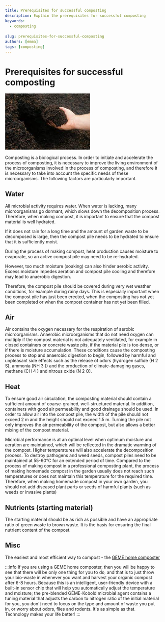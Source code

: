 ```yaml
---
title: Prerequisites for successful composting
description: Explain the prerequisites for successful composting
keywords:
  - composting

slug: prerequisites-for-successful-composting
authors: [emma]
tags: [composting]
---
```


# Prerequisites for successful composting

![composting food waste](./img/img.png)


Composting is a biological process. In order to initiate and accelerate the process of composting, it is necessary to 
improve the living environment of the microorganisms involved in the process of composting, and therefore it is necessary 
to take into account the specific needs of these microorganisms. The following factors are particularly important.
<!-- truncate -->
## Water 

All microbial activity requires water. When water is lacking, many microorganisms go dormant, which slows down the 
decomposition process. Therefore, when making compost, it is important to ensure that the compost material is well hydrated.

If it does not rain for a long time and the amount of garden waste to be decomposed is large, then the compost pile needs 
to be hydrated to ensure that it is sufficiently moist.

During the process of making compost, heat production causes moisture to evaporate, so an active compost pile may need 
to be re-hydrated.

However, too much moisture (soaking) can also hinder aerobic activity. Excess moisture impedes aeration and compost pile 
cooling and therefore may lead to anaerobic digestion.

Therefore, the compost pile should be covered during very wet weather conditions, for example during rainy days. 
This is especially important when the compost pile has just been erected, when the composting has not yet been completed or when the compost container has not yet been filled.


## Air 

Air contains the oxygen necessary for the respiration of aerobic microorganisms. Anaerobic microorganisms that do not 
need oxygen can multiply if the compost material is not adequately ventilated, for example in closed containers or 
concrete waste pits, if the material pile is too dense, or if there is moisture accumulation.
These conditions cause the composting process to stop and anaerobic digestion to begin, followed by harmful and unpleasant
side effects such as the release of odors (hydrogen sulfide (H 2 S), ammonia (NH 3 )) and the production of climate-damaging
gases, methane (CH 4 ) and nitrous oxide (N 2 O).


## Heat

To ensure good air circulation, the composting material should contain a sufficient amount of coarse-grained, well-structured 
material. In addition, containers with good air permeability and good drainage should be used. In order to allow air into 
the compost pile, the width of the pile should not exceed 2 m and the height should not exceed 1.5 m. Turning the pile not 
only improves the air permeability of the compost, but also allows a better mixing of the compost material.

Microbial performance is at an optimal level when optimum moisture and aeration are maintained, which will be reflected 
in the dramatic warming of the compost. Higher temperatures will also accelerate the decomposition process. To destroy 
pathogens and weed seeds, compost piles need to be maintained at 55-60°C for an extended period of time. Compared to the 
process of making compost in a professional composting plant, the process of making homemade compost in the garden usually
does not reach such temperatures or does not maintain this temperature for the required time. Therefore, when making 
homemade compost in your own garden, you should not add diseased plant parts or seeds of harmful plants (such as weeds 
or invasive plants)

## Nutrients (starting material)

The starting material should be as rich as possible and have an appropriate ratio of green waste to brown waste. 
It is the basis for ensuring the final nutrient content of the compost.

## Misc 

The easiest and most efficient way to compost - the [GEME home composter](https://www.geme.bio/product/geme)



:::info
If you are using a GEME home composter, then you will be happy to see that there will be only one thing for you to do, 
and that is to just throw your bio-waste in whenever you want and harvest your organic compost after 6-8 hours.
Because this is an intelligent, user-friendly device with a built-in sensor chip that will help you automatically adjust 
the temperature and moisture; the pre-blended GEME-Kobold microbial agent contains a tuning material that adjusts the
carbon to nitrogen ratio of the initial material for you, you don't need to focus on the type and amount of waste you 
put in, or worry about odors, flies and rodents.
It's as simple as that. Technology makes your life better!
:::
